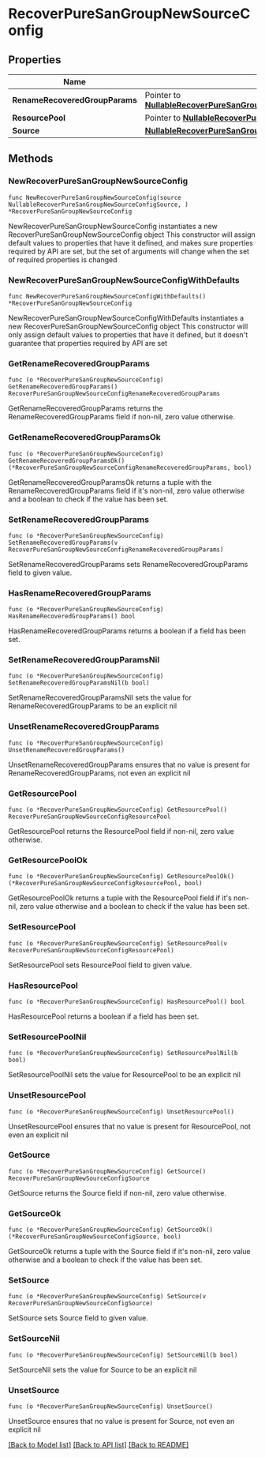 # RecoverPureSanGroupNewSourceConfig

## Properties

Name | Type | Description | Notes
------------ | ------------- | ------------- | -------------
**RenameRecoveredGroupParams** | Pointer to [**NullableRecoverPureSanGroupNewSourceConfigRenameRecoveredGroupParams**](RecoverPureSanGroupNewSourceConfigRenameRecoveredGroupParams.md) |  | [optional] 
**ResourcePool** | Pointer to [**NullableRecoverPureSanGroupNewSourceConfigResourcePool**](RecoverPureSanGroupNewSourceConfigResourcePool.md) |  | [optional] 
**Source** | [**NullableRecoverPureSanGroupNewSourceConfigSource**](RecoverPureSanGroupNewSourceConfigSource.md) |  | 

## Methods

### NewRecoverPureSanGroupNewSourceConfig

`func NewRecoverPureSanGroupNewSourceConfig(source NullableRecoverPureSanGroupNewSourceConfigSource, ) *RecoverPureSanGroupNewSourceConfig`

NewRecoverPureSanGroupNewSourceConfig instantiates a new RecoverPureSanGroupNewSourceConfig object
This constructor will assign default values to properties that have it defined,
and makes sure properties required by API are set, but the set of arguments
will change when the set of required properties is changed

### NewRecoverPureSanGroupNewSourceConfigWithDefaults

`func NewRecoverPureSanGroupNewSourceConfigWithDefaults() *RecoverPureSanGroupNewSourceConfig`

NewRecoverPureSanGroupNewSourceConfigWithDefaults instantiates a new RecoverPureSanGroupNewSourceConfig object
This constructor will only assign default values to properties that have it defined,
but it doesn't guarantee that properties required by API are set

### GetRenameRecoveredGroupParams

`func (o *RecoverPureSanGroupNewSourceConfig) GetRenameRecoveredGroupParams() RecoverPureSanGroupNewSourceConfigRenameRecoveredGroupParams`

GetRenameRecoveredGroupParams returns the RenameRecoveredGroupParams field if non-nil, zero value otherwise.

### GetRenameRecoveredGroupParamsOk

`func (o *RecoverPureSanGroupNewSourceConfig) GetRenameRecoveredGroupParamsOk() (*RecoverPureSanGroupNewSourceConfigRenameRecoveredGroupParams, bool)`

GetRenameRecoveredGroupParamsOk returns a tuple with the RenameRecoveredGroupParams field if it's non-nil, zero value otherwise
and a boolean to check if the value has been set.

### SetRenameRecoveredGroupParams

`func (o *RecoverPureSanGroupNewSourceConfig) SetRenameRecoveredGroupParams(v RecoverPureSanGroupNewSourceConfigRenameRecoveredGroupParams)`

SetRenameRecoveredGroupParams sets RenameRecoveredGroupParams field to given value.

### HasRenameRecoveredGroupParams

`func (o *RecoverPureSanGroupNewSourceConfig) HasRenameRecoveredGroupParams() bool`

HasRenameRecoveredGroupParams returns a boolean if a field has been set.

### SetRenameRecoveredGroupParamsNil

`func (o *RecoverPureSanGroupNewSourceConfig) SetRenameRecoveredGroupParamsNil(b bool)`

 SetRenameRecoveredGroupParamsNil sets the value for RenameRecoveredGroupParams to be an explicit nil

### UnsetRenameRecoveredGroupParams
`func (o *RecoverPureSanGroupNewSourceConfig) UnsetRenameRecoveredGroupParams()`

UnsetRenameRecoveredGroupParams ensures that no value is present for RenameRecoveredGroupParams, not even an explicit nil
### GetResourcePool

`func (o *RecoverPureSanGroupNewSourceConfig) GetResourcePool() RecoverPureSanGroupNewSourceConfigResourcePool`

GetResourcePool returns the ResourcePool field if non-nil, zero value otherwise.

### GetResourcePoolOk

`func (o *RecoverPureSanGroupNewSourceConfig) GetResourcePoolOk() (*RecoverPureSanGroupNewSourceConfigResourcePool, bool)`

GetResourcePoolOk returns a tuple with the ResourcePool field if it's non-nil, zero value otherwise
and a boolean to check if the value has been set.

### SetResourcePool

`func (o *RecoverPureSanGroupNewSourceConfig) SetResourcePool(v RecoverPureSanGroupNewSourceConfigResourcePool)`

SetResourcePool sets ResourcePool field to given value.

### HasResourcePool

`func (o *RecoverPureSanGroupNewSourceConfig) HasResourcePool() bool`

HasResourcePool returns a boolean if a field has been set.

### SetResourcePoolNil

`func (o *RecoverPureSanGroupNewSourceConfig) SetResourcePoolNil(b bool)`

 SetResourcePoolNil sets the value for ResourcePool to be an explicit nil

### UnsetResourcePool
`func (o *RecoverPureSanGroupNewSourceConfig) UnsetResourcePool()`

UnsetResourcePool ensures that no value is present for ResourcePool, not even an explicit nil
### GetSource

`func (o *RecoverPureSanGroupNewSourceConfig) GetSource() RecoverPureSanGroupNewSourceConfigSource`

GetSource returns the Source field if non-nil, zero value otherwise.

### GetSourceOk

`func (o *RecoverPureSanGroupNewSourceConfig) GetSourceOk() (*RecoverPureSanGroupNewSourceConfigSource, bool)`

GetSourceOk returns a tuple with the Source field if it's non-nil, zero value otherwise
and a boolean to check if the value has been set.

### SetSource

`func (o *RecoverPureSanGroupNewSourceConfig) SetSource(v RecoverPureSanGroupNewSourceConfigSource)`

SetSource sets Source field to given value.


### SetSourceNil

`func (o *RecoverPureSanGroupNewSourceConfig) SetSourceNil(b bool)`

 SetSourceNil sets the value for Source to be an explicit nil

### UnsetSource
`func (o *RecoverPureSanGroupNewSourceConfig) UnsetSource()`

UnsetSource ensures that no value is present for Source, not even an explicit nil

[[Back to Model list]](../README.md#documentation-for-models) [[Back to API list]](../README.md#documentation-for-api-endpoints) [[Back to README]](../README.md)


